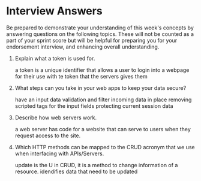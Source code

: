 # Interview Answers
Be prepared to demonstrate your understanding of this week's concepts by answering questions on the following topics. These will not be counted as a part of your sprint score but will be helpful for preparing you for your endorsement interview, and enhancing overall understanding.


1. Explain what a token is used for.

    a token is a unique identifier that allows a user to login into a webpage for their use with te token that the servers gives them

2. What steps can you take in your web apps to keep your data secure?

   have an input data validation and filter incoming data in place
   removing scripted tags for the input fields
   protecting current session data

3. Describe how web servers work.

    a web server has code for a website that can serve to users when they request access to the site.

4. Which HTTP methods can be mapped to the CRUD acronym that we use when interfacing with APIs/Servers.

    update is the U in CRUD, it is a method to change information of a resource. idendifies data that need to be updated